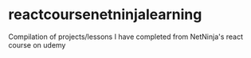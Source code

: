 # reactcoursenetninjalearning
Compilation of projects/lessons I have completed from NetNinja's react course on udemy
